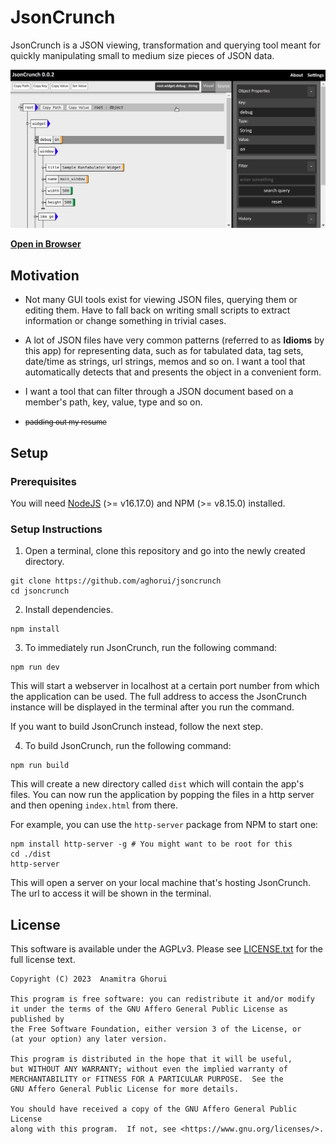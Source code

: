 # JsonCrunch

JsonCrunch is a JSON viewing, transformation and querying tool meant for quickly
manipulating small to medium size pieces of JSON data.

![screenshot][screenshot]

**[Open in Browser][applink]**

## Motivation

* Not many GUI tools exist for viewing JSON files, querying them or editing
  them. Have to fall back on writing small scripts to extract information or
  change something in trivial cases.

* A lot of JSON files have very common patterns (referred to as **Idioms** by
  this app) for representing data, such as for tabulated data, tag sets,
  date/time as strings, url strings, memos and so on. I want a tool that
  automatically detects that and presents the object in a convenient form.

* I want a tool that can filter through a JSON document based on a member's
  path, key, value, type and so on.

* <small>~~padding out my resume~~</small>

## Setup

### Prerequisites

You will need [NodeJS][nodejs] (>= v16.17.0) and NPM (>= v8.15.0) installed.

### Setup Instructions

1. Open a terminal, clone this repository and go into the newly created
   directory.

```
git clone https://github.com/aghorui/jsoncrunch
cd jsoncrunch
```

2. Install dependencies.

```
npm install
```

3. To immediately run JsonCrunch, run the following command:

```
npm run dev
```

This will start a webserver in localhost at a certain port number from which the
application can be used. The full address to access the JsonCrunch instance will be
displayed in the terminal after you run the command.

If you want to build JsonCrunch instead, follow the next step.

4. To build JsonCrunch, run the following command:

```
npm run build
```

This will create a new directory called `dist` which will contain the app's
files. You can now run the application by popping the files in a http server and
then opening `index.html` from there.

For example, you can use the `http-server` package from NPM to start one:

```
npm install http-server -g # You might want to be root for this
cd ./dist
http-server
```

This will open a server on your local machine that's hosting JsonCrunch. The url
to access it will be shown in the terminal.

## License

This software is available under the AGPLv3. Please see [LICENSE.txt][license]
for the full license text.

```
Copyright (C) 2023  Anamitra Ghorui

This program is free software: you can redistribute it and/or modify
it under the terms of the GNU Affero General Public License as published by
the Free Software Foundation, either version 3 of the License, or
(at your option) any later version.

This program is distributed in the hope that it will be useful,
but WITHOUT ANY WARRANTY; without even the implied warranty of
MERCHANTABILITY or FITNESS FOR A PARTICULAR PURPOSE.  See the
GNU Affero General Public License for more details.

You should have received a copy of the GNU Affero General Public License
along with this program.  If not, see <https://www.gnu.org/licenses/>.

```

[applink]: http://aghorui.github.io/jsontx
[screenshot]: ./doc/media/screenshot.png
[license]:    ./LICENSE.txt
[nodejs]:     https://nodejs.org
